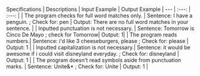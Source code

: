Specifications
 | Descriptions | Input Example | Output Example
 | --- | :---: | :---: |
 | The program checks for full word matches only. | Sentence: I have a penguin. ; Check for: pen | Output: There are no full word matches in your sentence. |
 | Inputted punctuation is not necessary. | Sentence: Tomorrow is Cinco De Mayo  ; check for Tomorrow|  Output: 1|
 | The program reads numbers.| Sentence: i'd like 3 cheeseburgers, please ; Check for: please | Output: 1 |
 | Inputted capitalization is not necessary.| Sentence: it would be awesome if i could visit disneyland everyday. ; Check for: disneyland | Output: 1 |
 | The program doesn't read symbols aside from punctuation marks. | Sentence: Unite&* ; Check for:
 Unite | Output: 1 |
